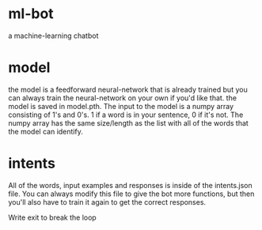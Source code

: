 # ml-bot
a machine-learning chatbot
# model
the model is a feedforward neural-network that is already trained but you can always train the neural-network on your own if you'd like that. the model is saved in model.pth. The input to the model is a numpy array consisting of 1's and 0's. 1 if a word is in your sentence, 0 if it's not. The numpy array has the same size/length as the list with all of the words that the model can identify. 
# intents
All of the words, input examples and responses is inside of the intents.json file. You can always modify this file to give the bot more functions, but then you'll also have to train it again to get the correct responses. 

Write exit to break the loop

